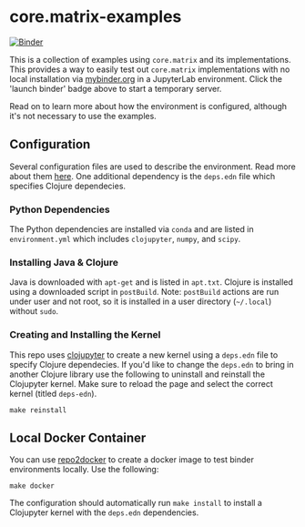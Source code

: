 # core.matrix-examples

[![Binder](https://mybinder.org/badge_logo.svg)](https://mybinder.org/v2/gh/BrianChevalier/core.matrix-examples/main?urlpath=lab/tree/Notebooks)

This is a collection of examples using `core.matrix` and its implementations. This provides a way to easily test out `core.matrix` implementations with no local installation via [mybinder.org](https://mybinder.org) in a JupyterLab environment. Click the 'launch binder' badge above to start a temporary server.

Read on to learn more about how the environment is configured, although it's not necessary to use the examples.

## Configuration

Several configuration files are used to describe the environment. Read more about them [here](https://mybinder.readthedocs.io/en/latest/using/config_files.html). One additional dependency is the `deps.edn` file which specifies Clojure dependecies.

### Python Dependencies
The Python dependencies are installed via `conda` and are listed in `environment.yml` which includes `clojupyter`, `numpy`, and `scipy`.

### Installing Java & Clojure
Java is downloaded with `apt-get` and is listed in `apt.txt`. Clojure is installed using a downloaded script in `postBuild`. Note: `postBuild` actions are run under user and not root, so it is installed in a user directory (`~/.local`) without `sudo`.

### Creating and Installing the Kernel
This repo uses [clojupyter](https://cljdoc.org/d/clojupyter/clojupyter/0.3.2/doc/using-clojupyter-as-a-library) to create a new kernel using a `deps.edn` file to specify Clojure dependecies. If you'd like to change the `deps.edn` to bring in another Clojure library use the following to uninstall and reinstall the Clojupyter kernel. Make sure to reload the page and select the correct kernel (titled `deps-edn`).

```
make reinstall
```

## Local Docker Container

You can use [repo2docker](https://repo2docker.readthedocs.io/en/latest/usage.html) to create a docker image to test binder environments locally. Use the following:

```
make docker
```

The configuration should automatically run `make install` to install a Clojupyter kernel with the `deps.edn` dependencies.